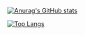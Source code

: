[![Anurag's GitHub stats](https://github-readme-stats.vercel.app/api?username=LambDogFood)](https://github.com/anuraghazra/github-readme-stats)

[![Top Langs](https://github-readme-stats.vercel.app/api/top-langs/?username=LambDogFood&hide_progress=true)](https://github.com/anuraghazra/github-readme-stats)

